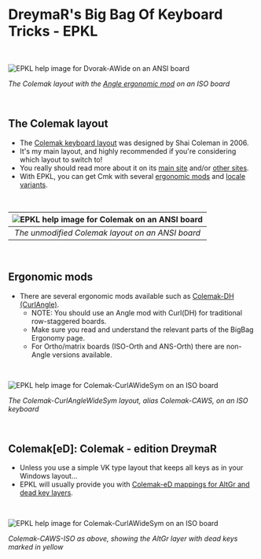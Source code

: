 DreymaR's Big Bag Of Keyboard Tricks - EPKL
===========================================
<br>

![EPKL help image for Dvorak-AWide on an ANSI board](./Colemak_ISO-Angle_s0_EPKL.png)

_The Colemak layout with the [Angle ergonomic mod][BB_AWi] on an ISO board_

<br>

The Colemak layout
------------------
- The [Colemak keyboard layout][CmkCom] was designed by Shai Coleman in 2006.
- It's my main layout, and highly recommended if you're considering which layout to switch to!
- You really should read more about it on its [main site][CmkCom] and/or [other sites][CmkOrg].
- With EPKL, you can get Cmk with several [ergonomic mods][BB_Erg] and [locale variants][BB_Loc].

<br>

|![EPKL help image for Colemak on an ANSI board](./Cmk-eD_ANS/state0.png)|
|   :---:   |
|_The unmodified Colemak layout on an ANSI board_|

<br>

Ergonomic mods
--------------
- There are several ergonomic mods available such as [Colemak-DH (CurlAngle)][BB_CDH].
    - NOTE: You should use an Angle mod with Curl(DH) for traditional row-staggered boards.
    - Make sure you read and understand the relevant parts of the BigBag Ergonomy page.
    - For Ortho/matrix boards (ISO-Orth and ANS-Orth) there are non-Angle versions available.

<br>

![EPKL help image for Colemak-CurlAWideSym on an ISO board](Colemak-ISO-CAWS_s0_EPKL.png)

_The Colemak-CurlAngleWideSym layout, alias Colemak-CAWS, on an ISO keyboard_

<br>

Colemak[eD]: Colemak - edition DreymaR
--------------------------------------
- Unless you use a simple VK type layout that keeps all keys as in your Windows layout...
- EPKL will usually provide you with [Colemak-eD mappings for AltGr and dead key layers][BB_CeD].

<br>

![EPKL help image for Colemak-CurlAWideSym on an ISO board](Cmk-ISO-CAWS_s3_EPKL.png)

_Colemak-CAWS-ISO as above, showing the AltGr layer with dead keys marked in yellow_




[CmkCom]: https://colemak.com/ (The main Colemak site)
[CmkOrg]: https://colemak.org/ (The community Colemak site)
[BB_CeD]: https://dreymar.colemak.org/layers-colemaked.html (DreymaR's Big Bag of Tricks on the Colemak-eD layers)
[BB_Erg]: https://dreymar.colemak.org/ergo-mods.html (DreymaR's Big Bag of Tricks on ergonomic mods)
[BB_Loc]: https://dreymar.colemak.org/variants.html#locales (DreymaR's Big Bag of Tricks on Colemak Locale variants)
[BB_AWi]: https://dreymar.colemak.org/ergo-mods.html#AngleWide (DreymaR's Big Bag of Tricks on Angle+Wide ergo mods)
[BB_CDH]: https://dreymar.colemak.org/ergo-mods.html#CurlDH (DreymaR's Big Bag of Tricks on the Curl-DH ergo mod)
